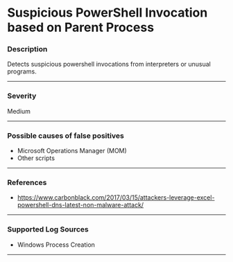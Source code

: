 # Suspicious PowerShell Invocation based on Parent Process
### Description

Detects suspicious powershell invocations from interpreters or unusual programs.

-------------------
### Severity

Medium

-------------------
<!---
### Detailed Information

- Why is this alert triggered?
- What are the typical causes that generate this alert? (e.g. port scans, unusual file access activity, etc...)
- Which corroborating information should be looked up?
- Any supporting queries to get more information?
- Any supporting visualizations to get more information?

-------------------
--->
### Possible causes of false positives

- Microsoft Operations Manager (MOM)
- Other scripts

-------------------
### References

- https://www.carbonblack.com/2017/03/15/attackers-leverage-excel-powershell-dns-latest-non-malware-attack/

-------------------
### Supported Log Sources

- Windows Process Creation

-------------------
